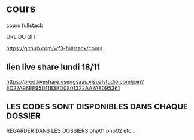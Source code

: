 # cours


cours fullstack

URL DU GIT

https://github.com/wf3-fullstack/cours


## lien live share lundi 18/11

https://prod.liveshare.vsengsaas.visualstudio.com/join?ED27A96EF95D11B3BD0801322AA7A8095361

## LES CODES SONT DISPONIBLES DANS CHAQUE DOSSIER 

  REGARDER DANS LES DOSSIERS 
  php01
  php02
  etc...

  


























